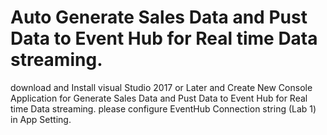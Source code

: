 # Auto Generate Sales Data and Pust Data to Event Hub for Real time Data streaming.

download and Install visual Studio 2017 or Later and Create New Console Application for Generate Sales Data and Pust Data to Event Hub for Real time Data streaming. please configure EventHub Connection string (Lab 1) in App Setting.